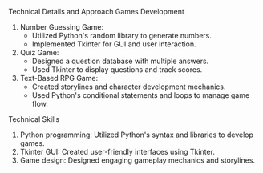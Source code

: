 Technical Details and Approach
Games Development
1. Number Guessing Game:
    - Utilized Python's random library to generate numbers.
    - Implemented Tkinter for GUI and user interaction.
2. Quiz Game:
    - Designed a question database with multiple answers.
    - Used Tkinter to display questions and track scores.
3. Text-Based RPG Game:
    - Created storylines and character development mechanics.
    - Used Python's conditional statements and loops to manage game flow.


Technical Skills
1. Python programming: Utilized Python's syntax and libraries to develop games.
2. Tkinter GUI: Created user-friendly interfaces using Tkinter.
3. Game design: Designed engaging gameplay mechanics and storylines.
